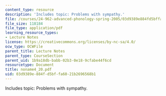 ```yaml
---
content_type: resource
description: 'Includes topic: Problems with sympathy.'
file: /courses/24-962-advanced-phonology-spring-2005/03d9389e884fd5bffa6021b2696568b1_noname4_20.pdf
file_size: 118184
file_type: application/pdf
learning_resource_types:
- Lecture Notes
license: https://creativecommons.org/licenses/by-nc-sa/4.0/
ocw_type: OCWFile
parent_title: Lecture Notes
parent_type: CourseSection
parent_uid: 1b9a18db-babb-02b3-0e18-9cfabe44f6cd
resourcetype: Document
title: noname4_20.pdf
uid: 03d9389e-884f-d5bf-fa60-21b2696568b1
---
```

Includes topic: Problems with sympathy.